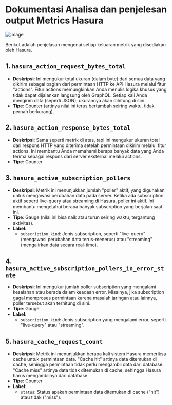 # Dokumentasi Analisa dan penjelesan output Metrics Hasura

![image](https://github.com/user-attachments/assets/af93fc59-b039-4b44-92e0-6d2774382fd0)

Berikut adalah penjelasan mengenai setiap keluaran metrik yang disediakan oleh Hasura.

## 1. `hasura_action_request_bytes_total`
- **Deskripsi**: Ini mengukur total ukuran (dalam byte) dari semua data yang dikirim sebagai bagian dari permintaan HTTP ke API Hasura melalui fitur "actions". Fitur actions memungkinkan Anda menulis logika khusus yang tidak dapat dijalankan langsung oleh GraphQL. Setiap kali Anda mengirim data (seperti JSON), ukurannya akan dihitung di sini.
- **Tipe**: Counter (artinya nilai ini terus bertambah seiring waktu, tidak pernah berkurang).

## 2. `hasura_action_response_bytes_total`
- **Deskripsi**: Sama seperti metrik di atas, tapi ini mengukur ukuran total dari respons HTTP yang diterima setelah permintaan dikirim melalui fitur actions. Ini membantu Anda memahami berapa banyak data yang Anda terima sebagai respons dari server eksternal melalui actions.
- **Tipe**: Counter

## 3. `hasura_active_subscription_pollers`
- **Deskripsi**: Metrik ini menunjukkan jumlah "poller" aktif, yang digunakan untuk mengawasi perubahan data pada server. Ketika ada subscription aktif seperti live-query atau streaming di Hasura, poller ini aktif. Ini membantu mengetahui berapa banyak subscription yang berjalan saat ini.
- **Tipe**: Gauge (nilai ini bisa naik atau turun seiring waktu, tergantung aktivitas).
- **Label**:
  - `subscription_kind`: Jenis subscription, seperti "live-query" (mengawasi perubahan data terus-menerus) atau "streaming" (mengalirkan data secara real-time).

## 4. `hasura_active_subscription_pollers_in_error_state`
- **Deskripsi**: Ini mengukur jumlah poller subscription yang mengalami kesalahan atau berada dalam keadaan error. Misalnya, jika subscription gagal memproses permintaan karena masalah jaringan atau lainnya, poller tersebut akan terhitung di sini.
- **Tipe**: Gauge
- **Label**:
  - `subscription_kind`: Jenis subscription yang mengalami error, seperti "live-query" atau "streaming".

## 5. `hasura_cache_request_count`
- **Deskripsi**: Metrik ini menunjukkan berapa kali sistem Hasura memeriksa cache untuk permintaan data. "Cache hit" artinya data ditemukan di cache, sehingga permintaan tidak perlu mengambil data dari database. "Cache miss" artinya data tidak ditemukan di cache, sehingga Hasura harus mengambilnya dari database.
- **Tipe**: Counter
- **Label**:
  - `status`: Status apakah permintaan data ditemukan di cache ("hit") atau tidak ("miss").
